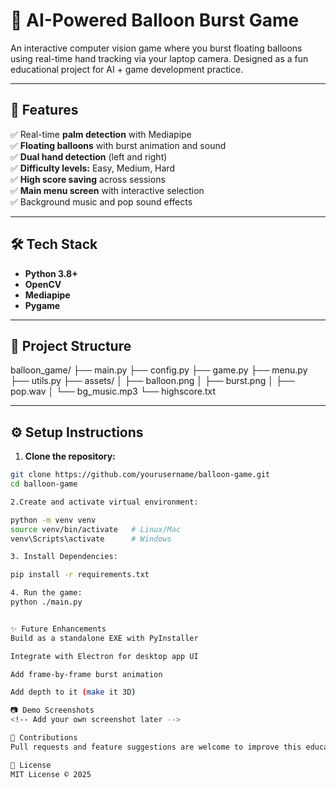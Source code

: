 # 🎈 AI-Powered Balloon Burst Game

An interactive computer vision game where you burst floating balloons using real-time hand tracking via your laptop camera. Designed as a fun educational project for AI + game development practice.

---

## 🚀 **Features**

✅ Real-time **palm detection** with Mediapipe  
✅ **Floating balloons** with burst animation and sound  
✅ **Dual hand detection** (left and right)  
✅ **Difficulty levels:** Easy, Medium, Hard  
✅ **High score saving** across sessions  
✅ **Main menu screen** with interactive selection  
✅ Background music and pop sound effects

---

## 🛠 **Tech Stack**

- **Python 3.8+**
- **OpenCV**
- **Mediapipe**
- **Pygame**

---

## 📁 **Project Structure**

balloon_game/
├── main.py
├── config.py
├── game.py
├── menu.py
├── utils.py
├── assets/
│ ├── balloon.png
│ ├── burst.png
│ ├── pop.wav
│ └── bg_music.mp3
└── highscore.txt


---

## ⚙️ **Setup Instructions**

1. **Clone the repository:**

```bash
git clone https://github.com/yourusername/balloon-game.git
cd balloon-game

2.Create and activate virtual environment:

python -m venv venv
source venv/bin/activate   # Linux/Mac
venv\Scripts\activate      # Windows

3. Install Dependencies:

pip install -r requirements.txt

4. Run the game:
python ./main.py


✨ Future Enhancements
Build as a standalone EXE with PyInstaller

Integrate with Electron for desktop app UI

Add frame-by-frame burst animation

Add depth to it (make it 3D)

📷 Demo Screenshots
<!-- Add your own screenshot later -->

🤝 Contributions
Pull requests and feature suggestions are welcome to improve this educational AI game project.

📝 License
MIT License © 2025
